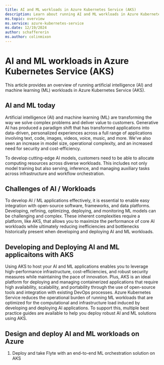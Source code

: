 ```yaml
---
title: AI and ML workloads in Azure Kubernetes Service (AKS)
description: Learn about running AI and ML workloads in Azure Kubernetes Service (AKS).
ms.topic: overview
ms.service: azure-kubernetes-service
ms.date: 12/19/2024
author: schaffererin
ms.author: colinmixon
---
```


# AI and ML workloads in Azure Kubernetes Service (AKS)

This article provides an overview of running artificial intelligence (AI) and machine learning (ML) workloads in Azure Kubernetes Service (AKS).

## AI and ML today

Artificial intelligence (AI) and machine learning (ML) are transforming the way we solve complex problems and deliver value to customers. Generative AI has produced a paradigm shift that has transformed applications into data-driven, personalized experiences across a full range of applications involving text, code, images, videos, voice, music, and more. We've also seen an increase in model size, operational complexity, and an increased need for security and cost-efficiency.  

To develop cutting-edge AI models, customers need to be able to allocate computing resources across diverse workloads. This includes not only model training but also serving, inference, and managing auxiliary tasks across infrastructure and workflow orchestration. 

## Challenges of AI / Workloads
To develop AI / ML applications effectively, it is essential to enable easy integration with open-source software, frameworks, and data platforms. Developing, refining, optimizing, deploying, and monitoring ML models can be challenging and complex. These inherent complexities require a platform, like AKS, that allows you to maximize the performance of core AI workloads while ultimately reducing inefficiencies and bottlenecks historically present when developing and deploying AI and ML workloads. 

## Developing and Deploying AI and ML applicaitons with AKS
Using AKS to host your AI and ML applications enables you to leverage high-performance infrastructure, cost-efficiencies, and robust security measures while maintaining the pace of innovation. Plus, AKS is an ideal platform for deploying and managing containerized applications that require high availability, scalability, and portability through the use of open-source tools and integration with existing DevOps processes. Azure Kubernetes Service reduces the operational burden of running ML workloads that are optimized for the computational and infrastructure load induced by developing and deploying AI applications. To support this, multiple best practice guides are available to help you deploy robust AI and ML solutions using AKS. 

## Design and deploy AI and ML workloads on Azure
1. Deploy and take Flyte with an end-to-end ML orchestration solution on AKS 
